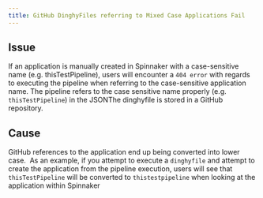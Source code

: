 ```yaml
---
title: GitHub DinghyFiles referring to Mixed Case Applications Fail
---
```


## Issue
If an application is manually created in Spinnaker with a case-sensitive name (e.g. thisTestPipeline), users will encounter a ```404 error``` with regards to executing the pipeline when referring to the case-sensitive application name.
The pipeline refers to the case sensitive name properly (e.g. ```thisTestPipeline```) in the JSONThe dinghyfile is stored in a GitHub repository.

## Cause
GitHub references to the application end up being converted into lower case.  As an example, if you attempt to execute a ```dinghyfile``` and attempt to create the application from the pipeline execution, users will see that ```thisTestPipeline``` will be converted to ```thistestpipeline``` when looking at the application within Spinnaker

